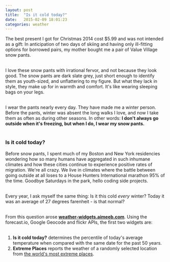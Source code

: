 ```yaml
---
layout: post
title:  "Is it cold today?"
date:   2015-02-09 18:01:23
categories: weather
---
```


The best present I got for Christmas 2014 cost $5.99 and was not intended as a gift: In anticipation of two days of skiing and having only ill-fitting options for borrowed pairs, my mother bought me a pair of Value Village snow pants.
<br />
<br />

I love these snow pants with irrational fervor, and not because they look good. The snow pants are dark slate grey, just short enough to identify them as youth-sized, and unflattering to my figure. But what they lack in style, they make up for in warmth and comfort. It's like wearing sleeping bags on your legs.
<br />
<br />

I wear the pants nearly every day. They have made me a winter person. Before the pants, winter was absent the long walks I love, and now I take them as often as during other seasons. In other words: **I don't always go outside when it's freezing, but when I do, I wear my snow pants.** 
<br />
<br />

### Is it cold today?

Before snow pants, I spent much of my Boston and New York residencies wondering how so many humans have aggregated in such inhumane climates and how these cities continue to experience positive rates of migration. We're all crazy. We live in climates where the battle between going outside at all loses to a House Hunters International marathon 95% of the time. Goodbye Saturdays in the park, hello coding side projects.
<br />
<br />

Every year, I ask myself the same thing: Is it this cold *every* winter? Today it was an average of 27 degrees farenheit - is that normal?
<br />
<br />

From this question arose **[weather-widgets.aimeeb.com](http://weather-widgets.aimeeb.com)**. Using the forecast.io, Google Geocode and flickr APIs, the first two widgets are:
<br />
<br />

1. **Is it cold today?** determines the percentile of today's average temperature when compared with the same date for the past 50 years.
2. **Extreme Places** reports the weather of a randomly selected location from [the world's most extreme places](http://www.weather.com/travel/news/most-extreme-places-20120809#/1).



